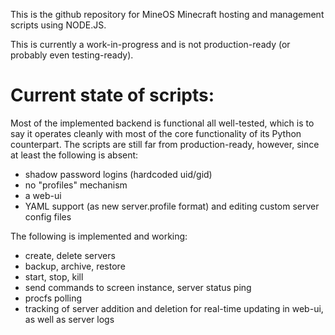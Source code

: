 This is the github repository for MineOS Minecraft hosting and management scripts using NODE.JS.

This is currently a work-in-progress and is not production-ready (or probably even testing-ready).

Current state of scripts:
========

Most of the implemented backend is functional all well-tested, which is to say it operates cleanly with most of the core functionality of its Python counterpart. The scripts are still far from production-ready, however, since at least the following is absent:

- shadow password logins (hardcoded uid/gid)
- no "profiles" mechanism
- a web-ui
- YAML support (as new server.profile format) and editing custom server config files

The following is implemented and working:

- create, delete servers
- backup, archive, restore
- start, stop, kill
- send commands to screen instance, server status ping
- procfs polling
- tracking of server addition and deletion for real-time updating in web-ui, as well as server logs
